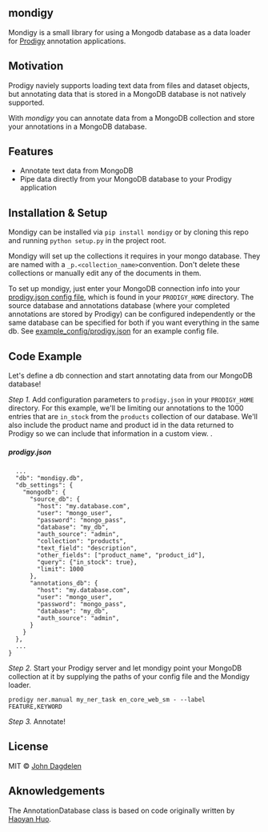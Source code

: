 ## mondigy

Mondigy is a small library for using a Mongodb database as a data loader 
for [Prodigy](https://prodi.gy) annotation applications.

## Motivation
Prodigy naviely supports loading text data from files and dataset objects, 
but annotating data that is stored in a MongoDB database is not natively 
supported. 

With *mondigy* you can annotate data from a MongoDB collection 
and store your annotations in a MongoDB database.

## Features
* Annotate text data from MongoDB
* Pipe data directly from your MongoDB database to your Prodigy application


## Installation & Setup

Mondigy can be installed via `pip install mondigy` or by cloning this repo and 
running `python setup.py` in the project root.

Mondigy will set up the collections it requires in your mongo database. They are 
named with a `_p.<collection_name>`convention. Don't delete these collections or 
manually edit any of the documents in them.

To set up mondigy, just enter your MongoDB connection info into your 
[prodigy.json config file](https://prodi.gy/docs/install#config),
which is found in your `PRODIGY_HOME` directory. The source database and annotations 
database (where your completed annotations are stored by Prodigy) can be configured 
independently or the same database can be specified for both if you want everything
in the same db. See 
[example_config/prodigy.json](https://github.com/jdagdelen/mondigy/example_config/prodigy.json)
for an example config file.

## Code Example
Let's define a db connection and start annotating data from our MongoDB database!

*Step 1.* Add configuration parameters to `prodigy.json` in your `PRODIGY_HOME` directory. For this example, 
we'll be limiting our annotations to the 1000 entries that are `in_stock` from the `products` collection 
of our database. We'll also include the product name and product id in the data returned to Prodigy 
so we can include that information in a custom view. .

##### prodigy.json
```
  ...
  "db": "mondigy.db",
  "db_settings": {
    "mongodb": {
      "source_db": {
        "host": "my.database.com",
        "user": "mongo_user",
        "password": "mongo_pass",
        "database": "my_db",
        "auth_source": "admin",
        "collection": "products",
        "text_field": "description",
        "other_fields": ["product_name", "product_id"],
        "query": {"in_stock": true},
        "limit": 1000
      },
      "annotations_db": {
        "host": "my.database.com",
        "user": "mongo_user",
        "password": "mongo_pass",
        "database": "my_db",
        "auth_source": "admin",
      }
    }
  },
  ...
}
```

*Step 2.* Start your Prodigy server and let mondigy point your MongoDB collection at it by 
supplying the paths of your config file and the Mondigy loader.

```prodigy ner.manual my_ner_task en_core_web_sm - --label FEATURE,KEYWORD```


*Step 3.* Annotate! 

## License

MIT © [John Dagdelen](jdagdelen.github.io)

## Aknowledgements

The AnnotationDatabase class is based on code originally written by [Haoyan Huo](https://github.com/hhaoyan).
